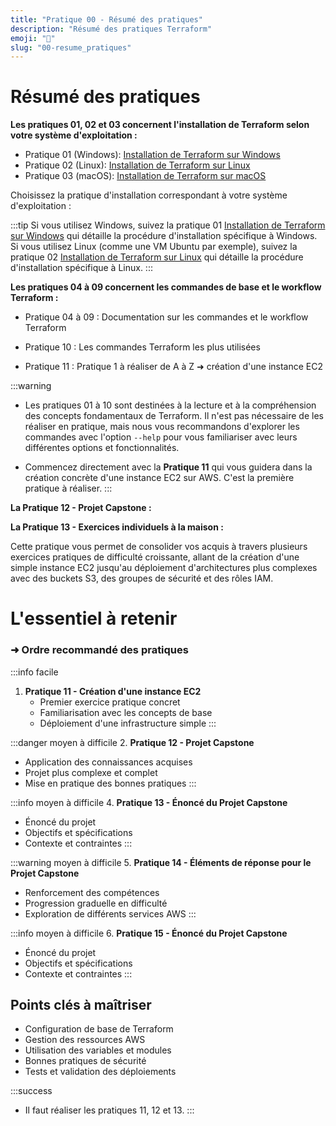 ```yaml
---
title: "Pratique 00 - Résumé des pratiques"
description: "Résumé des pratiques Terraform"
emoji: "🚀"
slug: "00-resume_pratiques"
---
```


# Résumé des pratiques

**Les pratiques 01, 02 et 03 concernent l'installation de Terraform selon votre système d'exploitation :**

- Pratique 01 (Windows): [Installation de Terraform sur Windows](./01-installation_windows.md)
- Pratique 02 (Linux): [Installation de Terraform sur Linux](./02-installation_linux.md)
- Pratique 03 (macOS): [Installation de Terraform sur macOS](./03-installation_macos.md)

Choisissez la pratique d'installation correspondant à votre système d'exploitation :

:::tip
Si vous utilisez Windows, suivez la pratique 01 [Installation de Terraform sur Windows](./01-installation_windows.md) qui détaille la procédure d'installation spécifique à Windows. Si vous utilisez Linux (comme une VM Ubuntu par exemple), suivez la pratique 02 [Installation de Terraform sur Linux](./02-installation_linux.md) qui détaille la procédure d'installation spécifique à Linux.
:::


**Les pratiques 04 à 09 concernent les commandes de base et le workflow Terraform :**

- Pratique 04 à 09 : Documentation sur les commandes et le workflow Terraform

- Pratique 10 : Les commandes Terraform les plus utilisées
- Pratique 11 : Pratique 1 à réaliser de A à Z ➜ création d'une instance EC2


:::warning
- Les pratiques 01 à 10 sont destinées à la lecture et à la compréhension des concepts fondamentaux de Terraform. Il n'est pas nécessaire de les réaliser en pratique, mais nous vous recommandons d'explorer les commandes avec l'option `--help` pour vous familiariser avec leurs différentes options et fonctionnalités.

- Commencez directement avec la **Pratique 11** qui vous guidera dans la création concrète d'une instance EC2 sur AWS. C'est la première pratique à réaliser.
:::

**La Pratique 12 - Projet Capstone :**


**La Pratique 13 - Exercices individuels à la maison :**

Cette pratique vous permet de consolider vos acquis à travers plusieurs exercices pratiques de difficulté croissante, allant de la création d'une simple instance EC2 jusqu'au déploiement d'architectures plus complexes avec des buckets S3, des groupes de sécurité et des rôles IAM.

# L'essentiel à retenir

### ➜  Ordre recommandé des pratiques

:::info facile
1. **Pratique 11 - Création d'une instance EC2**
   - Premier exercice pratique concret
   - Familiarisation avec les concepts de base
   - Déploiement d'une infrastructure simple
:::   

:::danger moyen à difficile
2. **Pratique 12 - Projet Capstone**
   - Application des connaissances acquises
   - Projet plus complexe et complet
   - Mise en pratique des bonnes pratiques
:::

:::info moyen à difficile
4. **Pratique 13 - Énoncé du Projet Capstone**
   - Énoncé du projet
   - Objectifs et spécifications
   - Contexte et contraintes
:::


:::warning moyen à difficile
5. **Pratique 14 - Éléments de réponse pour le Projet Capstone**
   - Renforcement des compétences
   - Progression graduelle en difficulté
   - Exploration de différents services AWS
:::

:::info moyen à difficile
6. **Pratique 15 - Énoncé du Projet Capstone**
   - Énoncé du projet
   - Objectifs et spécifications
   - Contexte et contraintes
:::

## Points clés à maîtriser

- Configuration de base de Terraform
- Gestion des ressources AWS
- Utilisation des variables et modules
- Bonnes pratiques de sécurité
- Tests et validation des déploiements

:::success
- Il faut réaliser les pratiques 11, 12 et 13.
:::








